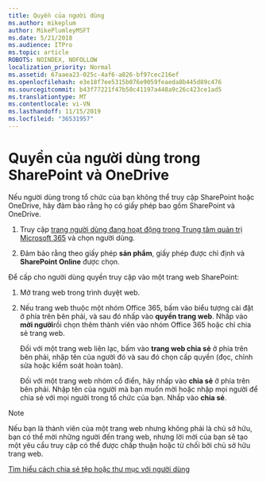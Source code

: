 ```yaml
---
title: Quyền của người dùng
ms.author: mikeplum
author: MikePlumleyMSFT
ms.date: 5/21/2018
ms.audience: ITPro
ms.topic: article
ROBOTS: NOINDEX, NOFOLLOW
localization_priority: Normal
ms.assetid: 67aaea23-025c-4af6-a826-bf97cec216ef
ms.openlocfilehash: e3e18f7ee5315b076e9059feaeda8b445d89c476
ms.sourcegitcommit: b43f77221f47b50c41197a448a9c26c423ce1ad5
ms.translationtype: MT
ms.contentlocale: vi-VN
ms.lasthandoff: 11/15/2019
ms.locfileid: "36531957"
---
```

# <a name="user-permissions-in-sharepoint-and-onedrive"></a>Quyền của người dùng trong SharePoint và OneDrive

Nếu người dùng trong tổ chức của bạn không thể truy cập SharePoint hoặc OneDrive, hãy đảm bảo rằng họ có giấy phép bao gồm SharePoint và OneDrive. 
  
1. Truy cập [trang người dùng đang hoạt động trong Trung tâm quản trị Microsoft 365](https://portal.office.com/adminportal/home#/users) và chọn người dùng. 
    
2. Đảm bảo rằng theo giấy phép **sản phẩm**, giấy phép được chỉ định và **SharePoint Online** được chọn. 
    
 Để cấp cho người dùng quyền truy cập vào một trang web SharePoint: 
  
1. Mở trang web trong trình duyệt web.
    
2. Nếu trang web thuộc một nhóm Office 365, bấm vào biểu tượng cài đặt ở phía trên bên phải, và sau đó nhấp vào **quyền trang web**. Nhấp vào **mời người**rồi chọn thêm thành viên vào nhóm Office 365 hoặc chỉ chia sẻ trang web. 
    
    Đối với một trang web liên lạc, bấm vào **trang web chia sẻ** ở phía trên bên phải, nhập tên của người đó và sau đó chọn cấp quyền (đọc, chỉnh sửa hoặc kiểm soát hoàn toàn). 
    
    Đối với một trang web nhóm cổ điển, hãy nhấp vào **chia sẻ** ở phía trên bên phải. Nhập tên của người mà bạn muốn mời hoặc nhập mọi người để chia sẻ với mọi người trong tổ chức của bạn. Nhấp vào **chia sẻ**.
    
> [!NOTE]
> Nếu bạn là thành viên của một trang web nhưng không phải là chủ sở hữu, bạn có thể mời những người đến trang web, nhưng lời mời của bạn sẽ tạo một yêu cầu truy cập có thể được chấp thuận hoặc từ chối bởi chủ sở hữu trang web. 
  
[Tìm hiểu cách chia sẻ tệp hoặc thư mục với người dùng](https://go.microsoft.com/fwlink/?linkid=533408)
  

